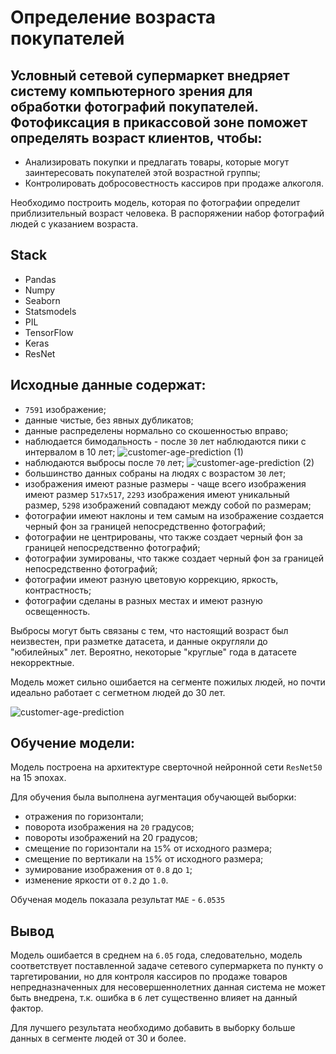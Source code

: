 # Определение возраста покупателей

## Условный сетевой супермаркет внедряет систему компьютерного зрения для обработки фотографий покупателей. Фотофиксация в прикассовой зоне поможет определять возраст клиентов, чтобы:
- Анализировать покупки и предлагать товары, которые могут заинтересовать покупателей этой возрастной группы;
- Контролировать добросовестность кассиров при продаже алкоголя.

Необходимо построить модель, которая по фотографии определит приблизительный возраст человека. В распоряжении набор фотографий людей с указанием возраста.

## Stack
- Pandas
- Numpy
- Seaborn
- Statsmodels
- PIL 
- TensorFlow
- Keras
- ResNet

## Исходные данные содержат:

- `7591` изображение;
- данные чистые, без явных дубликатов;
- данные распределены нормально со скошенностью вправо;
- наблюдается бимодальность - после `30` лет наблюдаются пики с интервалом в 10 лет;
![customer-age-prediction (1)](https://user-images.githubusercontent.com/94479037/176999163-80e440f2-a320-41d4-bebe-c21f39a1f22e.png)
- наблюдаются выбросы после `70` лет;
![customer-age-prediction (2)](https://user-images.githubusercontent.com/94479037/176999169-58e3815b-6c45-4fd4-9dc8-5cbbcecd5e7e.png)
- большинство данных собраны на людях с возрастом `30` лет;
- изображения имеют разные размеры - чаще всего изображения имеют размер `517х517`, `2293` изображения имеют уникальный размер, `5298` изображений совпадают между собой по размерам;
- фотографии имеют наклоны и тем самым на изображение создается черный фон за границей непосредственно фотографий;
- фотографии не центрированы, что также создает черный фон за границей непосредственно фотографий;
- фотографии зумированы, что также создает черный фон за границей непосредственно фотографий;
- фотографии имеют разную цветовую коррекцию, яркость, контрастность;
- фотографии сделаны в разных местах и имеют разную освещенность.

Выбросы могут быть связаны с тем, что настоящий возраст был неизвестен, при разметке датасета, и данные округляли до "юбилейных" лет. Вероятно, некоторые "круглые" года в датасете некорректные.

Модель может сильно ошибается на сегменте пожилых людей, но почти идеально работает с сегметном людей до 30 лет. 

![customer-age-prediction](https://user-images.githubusercontent.com/94479037/176996229-b18dd748-bb86-48a2-9db6-2c9c0588ab0b.png)

## Обучение модели: 

Модель построена на архитектуре сверточной нейронной сети `ResNet50` на 15 эпохах.

Для обучения была выполнена аугментация обучающей выборки:

- отражения по горизонтали;
- поворота изображения на `20` градусов;
- повороты изображений на 20 градусов;
- смещение по горизонтали на `15`% от исходного размера;
- смещение по вертикали на `15`% от исходного размера;
- зумирование изображения от `0.8` до `1`;
- изменение яркости от `0.2` до `1.0`.

Обученая модель показала результат `MAE` - `6.0535`


## Вывод

Модель ошибается в среднем на `6.05` года, следовательно, модель соответствует поставленной задаче сетевого супермаркета по пункту о таргетировании, но для контроля кассиров по продаже товаров непредназначенных для несовершеннолетних данная система не может быть внедрена, т.к. ошибка в `6` лет существенно влияет на данный фактор.

Для лучшего результата необходимо добавить в выборку больше данных в сегменте людей от 30 и более.

